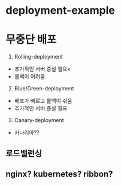 # deployment-example

# 무중단 배포
1. Rolling-deployment
- 추가적인 서버 증설 필요x
- 롤백이 어려움
2. Blue/Green-deployment
- 배포가 빠르고 롤백이 쉬움
- 추가적인 서버 증설 필요
3. Canary-deployment
- 카나리아??

## 로드밸런싱

## nginx? kubernetes? ribbon?
